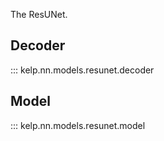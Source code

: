 The ResUNet.

## Decoder

::: kelp.nn.models.resunet.decoder

## Model

::: kelp.nn.models.resunet.model
